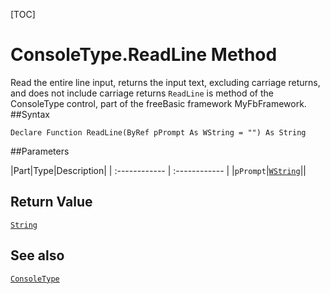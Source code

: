 [TOC]
# ConsoleType.ReadLine Method
Read the entire line input, returns the input text, excluding carriage returns, and does not include carriage returns
`ReadLine` is method of the ConsoleType control, part of the freeBasic framework MyFbFramework.
##Syntax
```freeBasic
Declare Function ReadLine(ByRef pPrompt As WString = "") As String
```

##Parameters

|Part|Type|Description|
| :------------ | :------------ |
|`pPrompt`|[`WString`]("https://www.freebasic.net/wiki/KeyPgWString")||

## Return Value
[`String`]("https://www.freebasic.net/wiki/KeyPgString")
## See also
[`ConsoleType`](ConsoleType.md)
